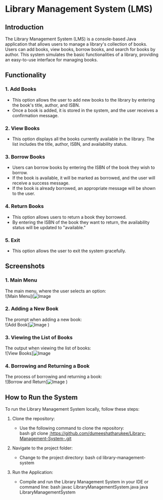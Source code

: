 # Library Management System (LMS)

## Introduction  
The Library Management System (LMS) is a console-based Java application that allows users to manage a library's collection of books. Users can add books, view books, borrow books, and search for books by author. This system simulates the basic functionalities of a library, providing an easy-to-use interface for managing books.

## Functionality  
### 1. Add Books
- This option allows the user to add new books to the library by entering the book's title, author, and ISBN.  
- Once a book is added, it is stored in the system, and the user receives a confirmation message.

### 2. View Books
- This option displays all the books currently available in the library. The list includes the title, author, ISBN, and availability status.

### 3. Borrow Books
- Users can borrow books by entering the ISBN of the book they wish to borrow.  
- If the book is available, it will be marked as borrowed, and the user will receive a success message.  
- If the book is already borrowed, an appropriate message will be shown to the user.

### 4. Return Books
- This option allows users to return a book they borrowed.  
- By entering the ISBN of the book they want to return, the availability status will be updated to "available."

### 5. Exit
- This option allows the user to exit the system gracefully.

## Screenshots  
### 1. Main Menu
The main menu, where the user selects an option:  
![Main Menu](![Image](https://github.com/user-attachments/assets/7c8bc8a2-a6bb-4e80-a5ea-50601b7315a7)

### 2. Adding a New Book
The prompt when adding a new book:  
![Add Book]![Image](https://github.com/user-attachments/assets/4c9a0602-4e79-4a87-8dc1-488894a2374c)
)

### 3. Viewing the List of Books
The output when viewing the list of books:  
![View Books]![Image](https://github.com/user-attachments/assets/c07a98a2-4511-402e-8957-062b9e6db70e)

### 4. Borrowing and Returning a Book
The process of borrowing and returning a book:  
![Borrow and Return]![Image](https://github.com/user-attachments/assets/5010d034-4517-44f9-81da-2d922bbdabcf)
)

## How to Run the System  
To run the Library Management System locally, follow these steps:

1. Clone the repository:
   - Use the following command to clone the repository:  
     bash
     git clone [:https://github.com/dumeeshatharukee/Library-Management-System-.git
     ](https://github.com/dumeeshatharukee/Library-Management-System-.git)
2. Navigate to the project folder:
   - Change to the project directory:
     bash
     cd library-management-system
     
3. Run the Application:
   - Compile and run the Library Management System in your IDE or command line:
     bash
     javac LibraryManagementSystem.java
     java LibraryManagementSystem
